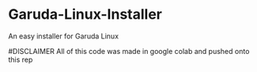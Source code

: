 # Garuda-Linux-Installer
An easy installer for Garuda Linux

#DISCLAIMER
All of this code was made in google colab and pushed onto this rep
